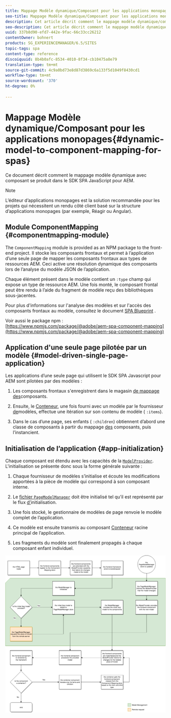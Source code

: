 ```yaml
---
title: Mappage Modèle dynamique/Composant pour les applications monopages
seo-title: Mappage Modèle dynamique/Composant pour les applications monopages
description: Cet article décrit comment le mappage modèle dynamique/composant se produit dans le SDK SPA JavaScript pour AEM.
seo-description: Cet article décrit comment le mappage modèle dynamique/composant se produit dans le SDK SPA JavaScript pour AEM.
uuid: 337b8d90-efd7-442e-9fac-66c33cc26212
contentOwner: bohnert
products: SG_EXPERIENCEMANAGER/6.5/SITES
topic-tags: spa
content-type: reference
discoiquuid: 8b4b0afc-8534-4010-8f34-cb10475a8e79
translation-type: tm+mt
source-git-commit: 4c9a0bd73e8d87d3869c6a133f5d1049f8430cd1
workflow-type: tm+mt
source-wordcount: '370'
ht-degree: 0%

---
```



# Mappage Modèle dynamique/Composant pour les applications monopages{#dynamic-model-to-component-mapping-for-spas}

Ce document décrit comment le mappage modèle dynamique avec composant se produit dans le SDK SPA JavaScript pour AEM.

>[!NOTE]
>
>L’éditeur d’applications monopages est la solution recommandée pour les projets qui nécessitent un rendu côté client basé sur la structure d’applications monopages (par exemple, Réagir ou Angular).

## Module ComponentMapping {#componentmapping-module}

The `ComponentMapping` module is provided as an NPM package to the front-end project. Il stocke les composants frontaux et permet à l’application d’une seule page de mapper les composants frontaux aux types de ressources AEM. Ceci active une résolution dynamique des composants lors de l’analyse du modèle JSON de l’application.

Chaque élément présent dans le modèle contient un `:type` champ qui expose un type de ressource AEM. Une fois monté, le composant frontal peut être rendu à l’aide du fragment de modèle reçu des bibliothèques sous-jacentes.

Pour plus d&#39;informations sur l&#39;analyse des modèles et sur l&#39;accès des composants frontaux au modèle, consultez le document [SPA Blueprint](/help/sites-developing/spa-blueprint.md) .

Voir aussi le package npm : [https://www.npmjs.com/package/@adobe/aem-spa-component-mapping](https://www.npmjs.com/package/@adobe/aem-spa-component-mapping)

## Application d&#39;une seule page pilotée par un modèle {#model-driven-single-page-application}

Les applications d’une seule page qui utilisent le SDK SPA Javascript pour AEM sont pilotées par des modèles :

1. Les composants frontaux s&#39;enregistrent dans le magasin [de mappage des](/help/sites-developing/spa-dynamic-model-to-component-mapping.md#componentmapping-module)composants.
1. Ensuite, le [Conteneur](/help/sites-developing/spa-blueprint.md#container), une fois fourni avec un modèle par le fournisseur [de](/help/sites-developing/spa-blueprint.md#the-model-provider)modèles, effectue une itération sur son contenu de modèle ( `:items`).

1. Dans le cas d’une page, ses enfants ( `:children`) obtiennent d’abord une classe de composants à partir du mappage [des](/help/sites-developing/spa-blueprint.md#componentmapping) composants, puis l’instancient.

## Initialisation de l’application {#app-initialization}

Chaque composant est étendu avec les capacités de la [`ModelProvider`](/help/sites-developing/spa-blueprint.md#the-model-provider). L&#39;initialisation se présente donc sous la forme générale suivante :

1. Chaque fournisseur de modèles s’initialise et écoute les modifications apportées à la pièce de modèle qui correspond à son composant interne.
1. Le [ fichier `PageModelManager`](/help/sites-developing/spa-blueprint.md#pagemodelmanager) doit être initialisé tel qu’il est représenté par le flux [d’](/help/sites-developing/spa-blueprint.md)initialisation.

1. Une fois stocké, le gestionnaire de modèles de page renvoie le modèle complet de l’application.
1. Ce modèle est ensuite transmis au composant [Conteneur](/help/sites-developing/spa-blueprint.md#container) racine principal de l’application.
1. Les fragments du modèle sont finalement propagés à chaque composant enfant individuel.

![app_model_initialization](assets/app_model_initialization.png)

